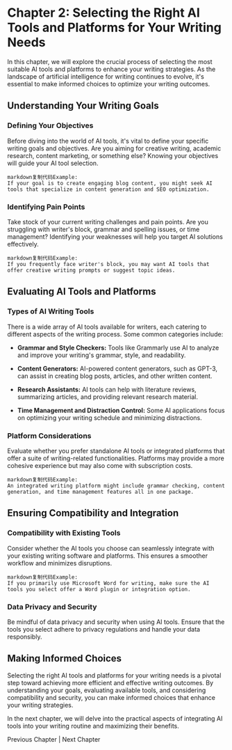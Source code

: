 Chapter 2: Selecting the Right AI Tools and Platforms for Your Writing Needs
============================================================================

In this chapter, we will explore the crucial process of selecting the most suitable AI tools and platforms to enhance your writing strategies. As the landscape of artificial intelligence for writing continues to evolve, it's essential to make informed choices to optimize your writing outcomes.

Understanding Your Writing Goals
--------------------------------

### Defining Your Objectives

Before diving into the world of AI tools, it's vital to define your specific writing goals and objectives. Are you aiming for creative writing, academic research, content marketing, or something else? Knowing your objectives will guide your AI tool selection.

    markdown复制代码Example:
    If your goal is to create engaging blog content, you might seek AI tools that specialize in content generation and SEO optimization.

### Identifying Pain Points

Take stock of your current writing challenges and pain points. Are you struggling with writer's block, grammar and spelling issues, or time management? Identifying your weaknesses will help you target AI solutions effectively.

    markdown复制代码Example:
    If you frequently face writer's block, you may want AI tools that offer creative writing prompts or suggest topic ideas.

Evaluating AI Tools and Platforms
---------------------------------

### Types of AI Writing Tools

There is a wide array of AI tools available for writers, each catering to different aspects of the writing process. Some common categories include:

* **Grammar and Style Checkers:** Tools like Grammarly use AI to analyze and improve your writing's grammar, style, and readability.

* **Content Generators:** AI-powered content generators, such as GPT-3, can assist in creating blog posts, articles, and other written content.

* **Research Assistants:** AI tools can help with literature reviews, summarizing articles, and providing relevant research material.

* **Time Management and Distraction Control:** Some AI applications focus on optimizing your writing schedule and minimizing distractions.

### Platform Considerations

Evaluate whether you prefer standalone AI tools or integrated platforms that offer a suite of writing-related functionalities. Platforms may provide a more cohesive experience but may also come with subscription costs.

    markdown复制代码Example:
    An integrated writing platform might include grammar checking, content generation, and time management features all in one package.

Ensuring Compatibility and Integration
--------------------------------------

### Compatibility with Existing Tools

Consider whether the AI tools you choose can seamlessly integrate with your existing writing software and platforms. This ensures a smoother workflow and minimizes disruptions.

    markdown复制代码Example:
    If you primarily use Microsoft Word for writing, make sure the AI tools you select offer a Word plugin or integration option.

### Data Privacy and Security

Be mindful of data privacy and security when using AI tools. Ensure that the tools you select adhere to privacy regulations and handle your data responsibly.

Making Informed Choices
-----------------------

Selecting the right AI tools and platforms for your writing needs is a pivotal step toward achieving more efficient and effective writing outcomes. By understanding your goals, evaluating available tools, and considering compatibility and security, you can make informed choices that enhance your writing strategies.

In the next chapter, we will delve into the practical aspects of integrating AI tools into your writing routine and maximizing their benefits.

Previous Chapter \| Next Chapter

